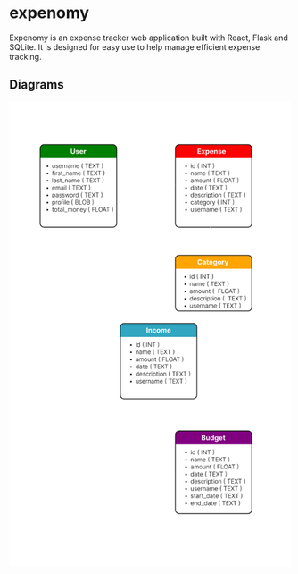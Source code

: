 # expenomy

Expenomy is an expense tracker web application built with React, Flask and SQLite. It is designed for easy use to help manage efficient expense tracking. 

## Diagrams

<img src="./docs/assets/Frame 64UML_diagram.png">